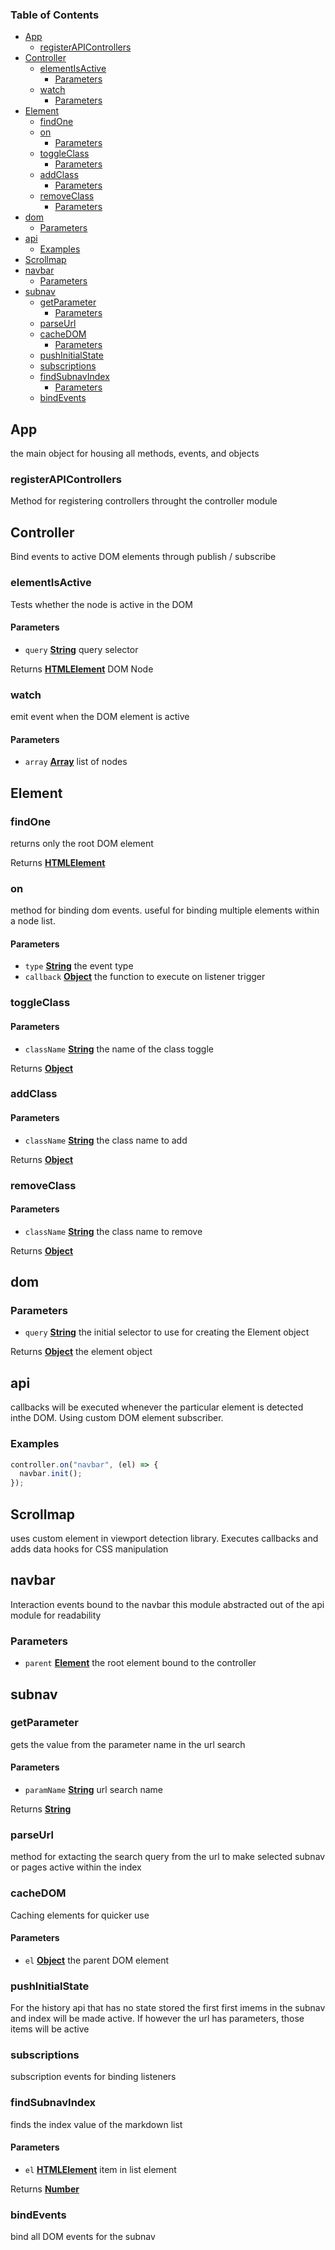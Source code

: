 <!-- Generated by documentation.js. Update this documentation by updating the source code. -->

### Table of Contents

-   [App][1]
    -   [registerAPIControllers][2]
-   [Controller][3]
    -   [elementIsActive][4]
        -   [Parameters][5]
    -   [watch][6]
        -   [Parameters][7]
-   [Element][8]
    -   [findOne][9]
    -   [on][10]
        -   [Parameters][11]
    -   [toggleClass][12]
        -   [Parameters][13]
    -   [addClass][14]
        -   [Parameters][15]
    -   [removeClass][16]
        -   [Parameters][17]
-   [dom][18]
    -   [Parameters][19]
-   [api][20]
    -   [Examples][21]
-   [Scrollmap][22]
-   [navbar][23]
    -   [Parameters][24]
-   [subnav][25]
    -   [getParameter][26]
        -   [Parameters][27]
    -   [parseUrl][28]
    -   [cacheDOM][29]
        -   [Parameters][30]
    -   [pushInitialState][31]
    -   [subscriptions][32]
    -   [findSubnavIndex][33]
        -   [Parameters][34]
    -   [bindEvents][35]

## App

the main object for housing all
methods, events, and objects

### registerAPIControllers

Method for registering controllers
throught the controller module

## Controller

Bind events to active DOM elements
through publish / subscribe

### elementIsActive

Tests whether the node is active in the DOM

#### Parameters

-   `query` **[String][36]** query selector

Returns **[HTMLElement][37]** DOM Node

### watch

emit event when the DOM element is active

#### Parameters

-   `array` **[Array][38]** list of nodes

## Element

### findOne

returns only the root DOM element

Returns **[HTMLElement][37]** 

### on

method for binding dom events. useful for binding multiple
elements within a node list.

#### Parameters

-   `type` **[String][36]** the event type
-   `callback` **[Object][39]** the function to execute on listener trigger

### toggleClass

#### Parameters

-   `className` **[String][36]** the name of the class toggle

Returns **[Object][39]** 

### addClass

#### Parameters

-   `className` **[String][36]** the class name to add

Returns **[Object][39]** 

### removeClass

#### Parameters

-   `className` **[String][36]** the class name to remove

Returns **[Object][39]** 

## dom

### Parameters

-   `query` **[String][36]** the initial selector to
    use for creating the Element object

Returns **[Object][39]** the element object

## api

callbacks will be executed whenever the particular element is
detected inthe DOM. Using custom DOM element subscriber.

### Examples

```javascript
controller.on("navbar", (el) => {
  navbar.init();
});
```

## Scrollmap

uses custom element in viewport detection library.
Executes callbacks and adds data hooks for
CSS manipulation

## navbar

Interaction events bound to the navbar
this module abstracted out of the api
module for readability

### Parameters

-   `parent` **[Element][40]** the root element bound to the controller

## subnav

### getParameter

gets the value from the parameter name
in the url search

#### Parameters

-   `paramName` **[String][36]** url search name

Returns **[String][36]** 

### parseUrl

method for extacting the search query from the url
to make selected subnav or pages active within
the index

### cacheDOM

Caching elements for quicker use

#### Parameters

-   `el` **[Object][39]** the parent DOM element

### pushInitialState

For the history api that has no state stored
the first first imems in the subnav and index
will be made active. If however the url has
parameters, those items will be active

### subscriptions

subscription events for binding listeners

### findSubnavIndex

finds the index value of the markdown list

#### Parameters

-   `el` **[HTMLElement][37]** item in list element

Returns **[Number][41]** 

### bindEvents

bind all DOM events for the subnav

[1]: #app

[2]: #registerapicontrollers

[3]: #controller

[4]: #elementisactive

[5]: #parameters

[6]: #watch

[7]: #parameters-1

[8]: #element

[9]: #findone

[10]: #on

[11]: #parameters-2

[12]: #toggleclass

[13]: #parameters-3

[14]: #addclass

[15]: #parameters-4

[16]: #removeclass

[17]: #parameters-5

[18]: #dom

[19]: #parameters-6

[20]: #api

[21]: #examples

[22]: #scrollmap

[23]: #navbar

[24]: #parameters-7

[25]: #subnav

[26]: #getparameter

[27]: #parameters-8

[28]: #parseurl

[29]: #cachedom

[30]: #parameters-9

[31]: #pushinitialstate

[32]: #subscriptions

[33]: #findsubnavindex

[34]: #parameters-10

[35]: #bindevents

[36]: https://developer.mozilla.org/docs/Web/JavaScript/Reference/Global_Objects/String

[37]: https://developer.mozilla.org/docs/Web/HTML/Element

[38]: https://developer.mozilla.org/docs/Web/JavaScript/Reference/Global_Objects/Array

[39]: https://developer.mozilla.org/docs/Web/JavaScript/Reference/Global_Objects/Object

[40]: #element

[41]: https://developer.mozilla.org/docs/Web/JavaScript/Reference/Global_Objects/Number
